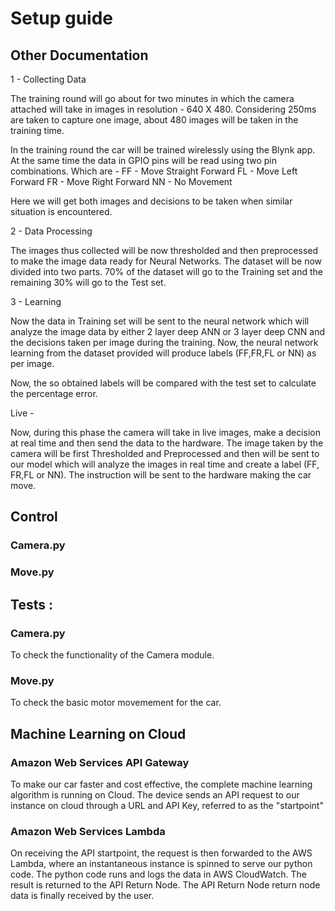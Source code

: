 # Setup guide

## Other Documentation 
1 - Collecting Data

The training round will go about for two minutes in which the camera attached will take in images in resolution - 640 X 480. Considering 250ms are taken to capture one image, about 480 images will be taken in the training time. 

In the training round the car will be trained wirelessly using the Blynk app. At the same time the data in GPIO pins will be read using two pin combinations. Which are - 
FF - Move Straight Forward
FL - Move Left Forward
FR - Move Right Forward
NN - No Movement

Here we will get both images and decisions to be taken when similar situation is encountered. 

2 - Data Processing 

The images thus collected will be now thresholded and then preprocessed to make the image data ready for Neural Networks. The dataset will be now divided into two parts. 70% of the dataset will go to the Training set and the remaining 30% will go to the Test set. 

3 - Learning 

Now the data in Training set will be sent to the neural network which will analyze the image data by either 2 layer deep ANN or 3 layer deep CNN and the decisions taken per image during the training. Now, the neural network learning from the dataset provided will produce labels (FF,FR,FL or NN) as per image. 

Now, the so obtained labels will be compared with the test set to calculate the percentage error.


Live -

Now, during this phase the camera will take in live images, make a decision at real time and then send the data to the hardware. The image taken by the camera will be first Thresholded and Preprocessed and then will be sent to our model which will analyze the images in real time and create a label (FF, FR,FL or NN). The instruction will be sent to the hardware making the car move. 



## Control
### Camera.py

### Move.py


## Tests :
### Camera.py
To check the functionality of the Camera module.

### Move.py
To check the basic motor movemement for the car.

## Machine Learning on Cloud
### Amazon Web Services API Gateway
To make our car faster and cost effective, the complete machine learning algorithm is running on Cloud. The device sends an API request to our instance on cloud through a URL and API Key, referred to as the "startpoint"

### Amazon Web Services Lambda
On receiving the API startpoint, the request is then forwarded to the AWS Lambda, where an instantaneous instance is spinned to serve our python code. The python code runs and logs the data in AWS CloudWatch. The result is returned to the API Return Node. The API Return Node return node data is finally received by the user.

